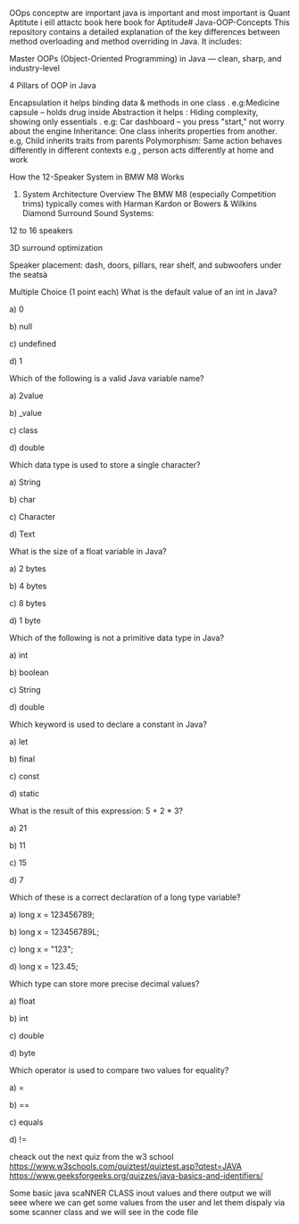 
OOps conceptw are important 
java is important and most important is Quant Aptitute i eill attactc book here book for Aptitude# Java-OOP-Concepts
This repository contains a detailed explanation of the key differences between method overloading and method overriding in Java. It includes:

Master OOPs (Object-Oriented Programming) in Java — clean, sharp, and industry-level


4 Pillars of OOP in Java

Encapsulation  it helps	binding data & methods in one class	 . e.g:Medicine capsule – holds drug inside
Abstraction  it helps		: Hiding complexity, showing only essentials	. e.g: Car dashboard – you press "start," not worry about the engine
Inheritance: One class inherits properties from another.  e.g, 	Child inherits traits from parents
Polymorphism: Same action behaves differently in different contexts	e.g , person acts differently at home and work

How the 12-Speaker System in BMW M8 Works
 1. System Architecture Overview
The BMW M8 (especially Competition trims) typically comes with Harman Kardon or Bowers & Wilkins Diamond Surround Sound Systems:

12 to 16 speakers

3D surround optimization

Speaker placement: dash, doors, pillars, rear shelf, and subwoofers under the seatsà







Multiple Choice (1 point each)
What is the default value of an int in Java?

a) 0

b) null

c) undefined

d) 1

Which of the following is a valid Java variable name?

a) 2value

b) _value

c) class

d) double

Which data type is used to store a single character?

a) String

b) char

c) Character

d) Text

What is the size of a float variable in Java?

a) 2 bytes

b) 4 bytes

c) 8 bytes

d) 1 byte

Which of the following is not a primitive data type in Java?

a) int

b) boolean

c) String

d) double

Which keyword is used to declare a constant in Java?

a) let

b) final

c) const

d) static

What is the result of this expression: 5 + 2 * 3?

a) 21

b) 11

c) 15

d) 7

Which of these is a correct declaration of a long type variable?

a) long x = 123456789;

b) long x = 123456789L;

c) long x = "123";

d) long x = 123.45;

Which type can store more precise decimal values?

a) float

b) int

c) double

d) byte

Which operator is used to compare two values for equality?

a) =

b) ==

c) equals

d) !=

cheack out the next quiz from the w3 school 
https://www.w3schools.com/quiztest/quiztest.asp?qtest=JAVA
https://www.geeksforgeeks.org/quizzes/java-basics-and-identifiers/



Some basic java scaNNER CLASS inout values and there output we will seee where we can get some values from the user and let them dispaly via some scanner class and we will see in the code file 



